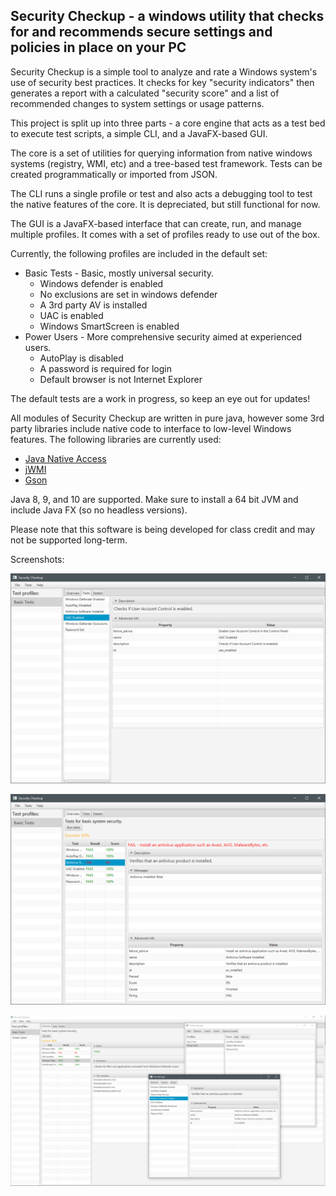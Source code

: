 Security Checkup - a windows utility that checks for and recommends secure settings and policies in place on your PC
---

Security Checkup is a simple tool to analyze and rate a Windows system's use of security best practices.  It checks for key "security indicators" then generates a report with a calculated "security score" and a list of recommended changes to system settings or usage patterns.

This project is split up into three parts - a core engine that acts as a test bed to execute test scripts, a simple CLI, and a JavaFX-based GUI.

The core is a set of utilities for querying information from native windows systems (registry, WMI, etc) and a tree-based test framework.  Tests can be created programmatically or imported from JSON. 

The CLI runs a single profile or test and also acts a debugging tool to test the native features of the core.  It is depreciated, but still functional for now.

The GUI is a JavaFX-based interface that can create, run, and manage multiple profiles.  It comes with a set of profiles ready to use out of the box.

Currently, the following profiles are included in the default set:
* Basic Tests - Basic, mostly universal security.
  * Windows defender is enabled
  * No exclusions are set in windows defender
  * A 3rd party AV is installed
  * UAC is enabled
  * Windows SmartScreen is enabled
* Power Users - More comprehensive security aimed at experienced users.
  * AutoPlay is disabled
  * A password is required for login
  * Default browser is not Internet Explorer

The default tests are a work in progress, so keep an eye out for updates!

All modules of Security Checkup are written in pure java, however some 3rd party libraries include native code to interface to low-level Windows features.  The following libraries are currently used:
* [Java Native Access](https://github.com/java-native-access/jna)
* [jWMI](https://github.com/warriordog/jwmi)
* [Gson](https://github.com/google/gson)

Java 8, 9, and 10 are supported.  Make sure to install a 64 bit JVM and include Java FX (so no headless versions).

Please note that this software is being developed for class credit and may not be supported long-term.

Screenshots:

![Screenshot 1](doc/resources/doc/screenshots/ss1.png?raw=true)

![Screenshot 2](doc/resources/doc/screenshots/ss2.png?raw=true)

![Screenshot 3](doc/resources/doc/screenshots/ss3.png?raw=true)